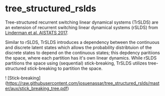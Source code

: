 # tree_structured_rslds
Tree-structured recurrent switching linear dynamical systems (TrSLDS) are an extension of recurrent switching linear dynamical systems (rSLDS) from [Linderman et al. AISTATS 2017](http://proceedings.mlr.press/v54/linderman17a/linderman17a.pdf).

Similar to rSLDS, TrSLDS introduces a dependency between the continuous and discrete latent states which allows the probability distribtuion of the discrete states to depend on the continuous states; this depdency paritiions the space, where each partition has it's own linear dynamics. While rSLDS partitions the space using (sequential) stick-breaking, TrSLDS utilizes tree-structured stick-breaking to partition the space.

! [Stick-breaking] (https://raw.githubusercontent.com/josuenassar/tree_structured_rslds/master/aux/stick_breaking_tree.pdf)
